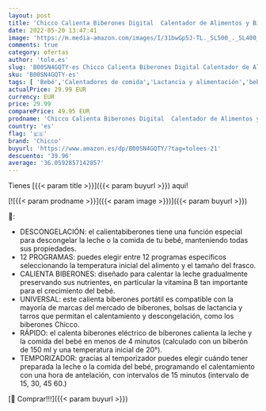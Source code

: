 ```yaml
---
layout: post
title: 'Chicco Calienta Biberones Digital  Calentador de Alimentos y Biberones para Bebés con 12 Programas  Calienta a la Temperatura adecuada  Temporizador y Función de Descongelación  para Potitos  Blanco'
date: 2022-05-20 13:47:41
image: 'https://m.media-amazon.com/images/I/31bwGp5J-TL._SL500_._SL400_.jpg'
comments: true
category: ofertas
author: 'tole.es'
slug: 'B00SN4GQTY-es Chicco Calienta Biberones Digital Calentador de Alimentos...'
sku: 'B00SN4GQTY-es'
tags: [ 'Bebé','Calentadores de comida','Lactancia y alimentación','bebés','biberones','chicco','🇪🇸', ]
actualPrice: 29.99 EUR
currency: EUR
price: 29.99
comparePrice: 49.95 EUR
prodname: 'Chicco Calienta Biberones Digital  Calentador de Alimentos y Biberones para Bebés con 12 Programas  Calienta a la Temperatura adecuada  Temporizador y Función de Descongelación  para Potitos  Blanco'
country: 'es'
flag: '🇪🇸'
brand: 'Chicco'
buyurl: 'https://www.amazon.es/dp/B00SN4GQTY/?tag=tolees-21'
descuento: '39.96'
average: '36.0592857142857'
---
```


Tienes [{{< param title >}}]({{< param buyurl >}}) aqui!

[![{{< param prodname >}}]({{< param image >}})]({{< param buyurl >}})

🔎:

- DESCONGELACIÓN: el calientabiberones tiene una función especial para descongelar la leche o la comida de tu bebé, manteniendo todas sus propiedades.
- 12 PROGRAMAS: puedes elegir entre 12 programas específicos seleccionando la temperatura inicial del alimento y el tamaño del frasco.
- CALIENTA BIBERONES: diseñado para calentar la leche gradualmente preservando sus nutrientes, en particular la vitamina B tan importante para el crecimiento del bebé.
- UNIVERSAL: este calienta biberones portátil es compatible con la mayoría de marcas del mercado de biberones, bolsas de lactancia y tarros que permitan el calentamiento y descongelación, como los biberones Chicco.
- RÁPIDO: el calenta biberones eléctrico de biberones calienta la leche y la comida del bebé en menos de 4 minutos (calculado con un biberón de 150 ml y una temperatura inicial de 20°).
- TEMPORIZADOR: gracias al temporizador puedes elegir cuándo tener preparada la leche o la comida del bebé, programando el calentamiento con una hora de antelación, con intervalos de 15 minutos (intervalo de 15, 30, 45 60.)

[🛒 Comprar!!!]({{< param buyurl >}})
